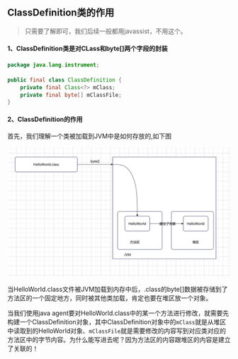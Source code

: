 ## ClassDefinition类的作用

> 只需要了解即可，我们后续一般都用javassist，不用这个。

#### 1、ClassDefinition类是对CLass和byte[]两个字段的封装

```java
package java.lang.instrument;

public final class ClassDefinition {
    private final Class<?> mClass;
    private final byte[] mClassFile;
}
```





#### 2、ClassDefinition的作用

首先，我们理解一个类被加载到JVM中是如何存放的,如下图

<img src="../../images/WechatIMG576.png" alt="avatar" style="zoom:50%;" />



当HelloWorld.class文件被JVM加载到内存中后，.class的byte[]数据被存储到了方法区的一个固定地方，同时被其他类加载，肯定也要在堆区放一个对象。



当我们使用java agent要对HelloWorld.class中的某一个方法进行修改，就需要先构建一个ClassDefinition对象，其中ClassDefinition对象中的`mClass`就是从堆区中读取到的HelloWorld对象、`mClassFile`就是需要修改的内容写到对应类对应的方法区中的字节内容。为什么能写进去呢？因为方法区的内容跟堆区的内容是建立了关联的！